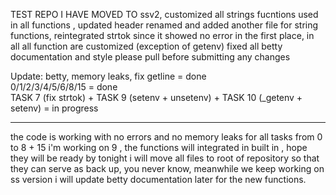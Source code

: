 TEST REPO
I HAVE MOVED TO ssv2, customized all strings fucntions used in all functions , updated header renamed and added another file for string functions, reintegrated strtok since it showed no error in the first place, in all all function are customized (exception of getenv) 
fixed all betty documentation and style
please pull before submitting any changes

Update:
betty, memory leaks, fix getline = done     
0/1/2/3/4/5/6/8/15 = done   
TASK 7 (fix strtok) + TASK 9 (setenv + unsetenv) + TASK 10 (_getenv + setenv) = in progress     

--------------------------------
the code is working with no errors and no memory leaks for all tasks from 0 to 8 + 15
i'm working on 9 , the functions will integrated in built in , hope they will be ready by tonight
i will move all files to root of repository so that they can serve as back up, you never know, meanwhile we keep working on ss version
i will update betty documentation later for the new functions.

